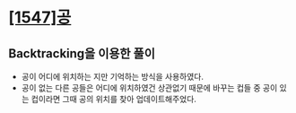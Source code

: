 # [[1547]공](https://www.acmicpc.net/problem/1547)

## Backtracking을 이용한 풀이

- 공이 어디에 위치하는 지만 기억하는 방식을 사용하였다.
- 공이 없는 다른 공들은 어디에 위치하였건 상관없기 때문에 바꾸는 컵들 중 공이 있는 컵이라면 그때 공의 위치를 찾아 업데이트해주었다.